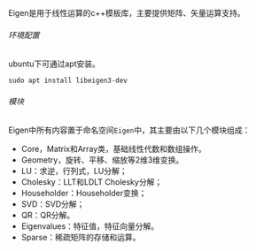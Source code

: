 Eigen是用于线性运算的c++模板库，主要提供矩阵、矢量运算支持。

###### 环境配置

ubuntu下可通过apt安装。

```shell
sudo apt install libeigen3-dev
```

###### 模块

Eigen中所有内容置于命名空间`Eigen`中，其主要由以下几个模块组成：

* Core，Matrix和Array类，基础线性代数和数组操作。
* Geometry，旋转、平移、缩放等2维3维变换。
* LU：求逆，行列式，LU分解；
* Cholesky：LLT和LDLT Cholesky分解；
* Householder：Householder变换；
* SVD：SVD分解；
* QR：QR分解。
* Eigenvalues：特征值，特征向量分解。
* Sparse：稀疏矩阵的存储和运算。